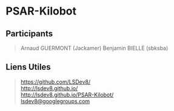 PSAR-Kilobot
============

Participants
------------

> Arnaud GUERMONT (Jackamer)
> Benjamin BIELLE (sbksba)

Liens Utiles
------------

> https://github.com/LSDev8/     
> http://lsdev8.github.io/     
> http://lsdev8.github.io/PSAR-Kilobot/     
> lsdev8@googlegroups.com     